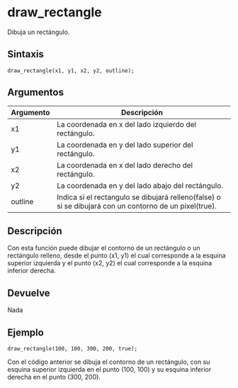 # draw_rectangle

Dibuja un rectángulo.

## Sintaxis

  
```gml  
draw_rectangle(x1, y1, x2, y2, outline);  
```  

## Argumentos

Argumento|Descripción|  
---|---|  
x1|La coordenada en x del lado izquierdo del rectángulo.|  
y1|La coordenada en y del lado superior del rectángulo.|  
x2|La coordenada en x del lado derecho del rectángulo.|  
y2|La coordenada en y del lado abajo del rectángulo.|  
outline|Indica si el rectangulo se dibujará relleno(false) o si se dibujará con un contorno de un pixel(true).|  

## Descripción

Con esta función puede dibujar el contorno de un rectángulo o un rectángulo relleno, desde el punto (x1, y1) el cual corresponde a la esquina superior izquierda y el punto (x2, y2) el cual corresponde a la esquina inferior derecha.

## Devuelve

Nada

## Ejemplo

  
```gml  
draw_rectangle(100, 100, 300, 200, true);  
```  
Con el código anterior se dibuja el contorno de un rectángulo, con su esquina superior izquierda en el punto (100, 100) y su esquina inferior derecha en el punto (300, 200).